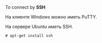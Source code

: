 To connect by **SSH**

На клиенте Windows можно иметь PuTTY.

На сервере Ubuntu иметь SSH.
~~~
# apt-get install ssh
~~~

